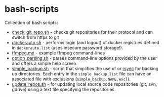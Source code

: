 # bash-scripts
Collection of bash scripts:

* [check_git_repo.sh](check_git_repo.sh) - checks git repositories for
  their protocol and can switch from https to git
* [dockerauto.sh](dockerauto.sh) - performs login (and logout) of
  docker registries defined in `dockerauto.list` (uses insecure password storage!).
* [ffmpeg.md](ffmpeg.md) - example ffmpeg command-lines
* [option_parsing.sh](option_parsing.sh) - parses command-line options 
  provided by the user and offers a simple help screen.
* [simple_backup.sh](simple_backup.sh) - script that simplifies the use
  of or [rsync](https://rsync.samba.org/) for backing up directories.
  Each entry in the `simple_backup.list` file can have an associated 
  file with exclusions (`simple_backup.NAME.excl`).
* [update_repos.sh](update_repos.sh) - for updating local source code 
  repositories (git, svn, gdrive) using a text file specifying the 
  repositories.
